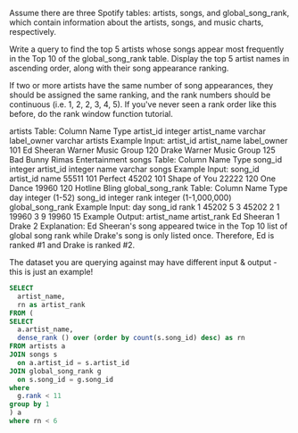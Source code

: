 Assume there are three Spotify tables: artists, songs, and global_song_rank, which contain information about the artists, songs, and music charts, respectively.

Write a query to find the top 5 artists whose songs appear most frequently in the Top 10 of the global_song_rank table. Display the top 5 artist names in ascending order, along with their song appearance ranking.

If two or more artists have the same number of song appearances, they should be assigned the same ranking, and the rank numbers should be continuous (i.e. 1, 2, 2, 3, 4, 5). If you've never seen a rank order like this before, do the rank window function tutorial.

artists Table:
Column Name	Type
artist_id	integer
artist_name	varchar
label_owner	varchar
artists Example Input:
artist_id	artist_name	label_owner
101	Ed Sheeran	Warner Music Group
120	Drake	Warner Music Group
125	Bad Bunny	Rimas Entertainment
songs Table:
Column Name	Type
song_id	integer
artist_id	integer
name	varchar
songs Example Input:
song_id	artist_id	name
55511	101	Perfect
45202	101	Shape of You
22222	120	One Dance
19960	120	Hotline Bling
global_song_rank Table:
Column Name	Type
day	integer (1-52)
song_id	integer
rank	integer (1-1,000,000)
global_song_rank Example Input:
day	song_id	rank
1	45202	5
3	45202	2
1	19960	3
9	19960	15
Example Output:
artist_name	artist_rank
Ed Sheeran	1
Drake	2
Explanation:
Ed Sheeran's song appeared twice in the Top 10 list of global song rank while Drake's song is only listed once. Therefore, Ed is ranked #1 and Drake is ranked #2.

The dataset you are querying against may have different input & output - this is just an example!


```sql
SELECT
  artist_name,
  rn as artist_rank
FROM (
SELECT
  a.artist_name,
  dense_rank () over (order by count(s.song_id) desc) as rn
FROM artists a
JOIN songs s
  on a.artist_id = s.artist_id
JOIN global_song_rank g
  on s.song_id = g.song_id
where 
  g.rank < 11
group by 1
) a
where rn < 6
```